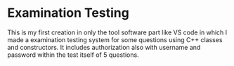 # Examination Testing 

This is my first creation in only the tool software part like VS code in which I made a examination testing system for some questions using C++ classes and constructors. It includes authorization also with username and password within the test itself of 5 questions.

